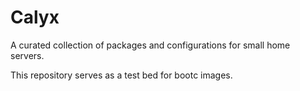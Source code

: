 # Calyx

A curated collection of packages and configurations for small home servers.

This repository serves as a test bed for bootc images.
